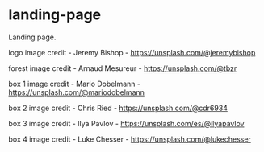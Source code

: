 # landing-page
Landing page.

logo image credit - Jeremy Bishop - https://unsplash.com/@jeremybishop

forest image credit - Arnaud Mesureur - https://unsplash.com/@tbzr

box 1 image credit - Mario Dobelmann - https://unsplash.com/@mariodobelmann

box 2 image credit - Chris Ried - https://unsplash.com/@cdr6934

box 3 image credit - Ilya Pavlov - https://unsplash.com/es/@ilyapavlov

box 4 image credit - Luke Chesser - https://unsplash.com/@lukechesser